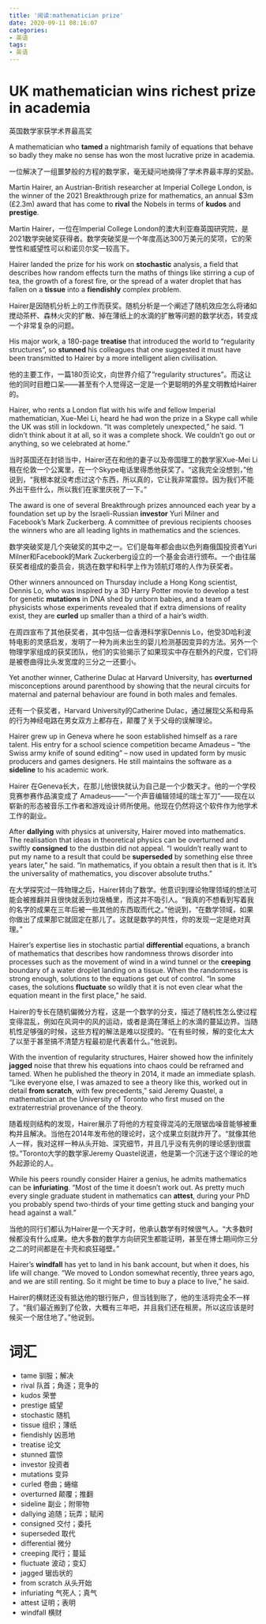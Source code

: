 ```yaml
---
title: '阅读:mathematician prize'
date: 2020-09-11 08:16:07
categories:
- 英语
tags:
- 英语
---
```


# UK mathematician wins richest prize in academia
英国数学家获学术界最高奖

A mathematician who **tamed** a nightmarish family of equations that behave so badly they make no sense has won the most lucrative prize in academia.

一位解决了一组噩梦般的方程的数学家，毫无疑问地摘得了学术界最丰厚的奖励。

Martin Hairer, an Austrian-British researcher at Imperial College London, is the winner of the 2021 Breakthrough prize for mathematics, an annual $3m (£2.3m) award that has come to **rival** the Nobels in terms of **kudos** and **prestige**.

Martin Hairer，一位在Imperial College London的澳大利亚裔英国研究院，是2021数学突破奖获得者。数学突破奖是一个年度高达300万美元的奖项，它的荣誉性和威望性可以和诺贝尔奖一较高下。

Hairer landed the prize for his work on **stochastic** analysis, a field that describes how random effects turn the maths of things like stirring a cup of tea, the growth of a forest fire, or the spread of a water droplet that has fallen on a **tissue** into a **fiendishly** complex problem.

Hairer是因随机分析上的工作而获奖。随机分析是一个阐述了随机效应怎么将诸如搅动茶杯、森林火灾的扩散、掉在薄纸上的水滴的扩散等问题的数学状态，转变成一个非常复杂的问题。

His major work, a 180-page **treatise** that introduced the world to “regularity structures”, so **stunned** his colleagues that one suggested it must have been transmitted to Hairer by a more intelligent alien civilisation.

他的主要工作，一篇180页论文，向世界介绍了“regularity structures”。而这让他的同时目瞪口呆——甚至有个人觉得这一定是一个更聪明的外星文明教给Hairer的。

<!---more--->

Hairer, who rents a London flat with his wife and fellow Imperial mathematician, Xue-Mei Li, heard he had won the prize in a Skype call while the UK was still in lockdown. “It was completely unexpected,” he said. “I didn’t think about it at all, so it was a complete shock. We couldn’t go out or anything, so we celebrated at home.”

当时英国还在封锁当中，Hairer还在和他的妻子以及帝国理工的数学家Xue-Mei Li租在伦敦一个公寓里，在一个Skype电话里得悉他获奖了。“这我完全没想到，”他说到，“我根本就没考虑过这个东西，所以真的，它让我非常震惊。因为我们不能外出干些什么，所以我们在家里庆祝了一下。”



The award is one of several Breakthrough prizes announced each year by a foundation set up by the Israeli-Russian **investor** Yuri Milner and Facebook’s Mark Zuckerberg. A committee of previous recipients chooses the winners who are all leading lights in mathematics and the sciences.

数学突破奖是几个突破奖的其中之一。它们是每年都会由以色列裔俄国投资者Yuri Milner和Facebook的Mark Zuckerberg设立的一个基金会进行颁布。一个由往届获奖者组成的委员会，挑选在数学和科学上作为领航灯塔的人作为获奖者。

Other winners announced on Thursday include a Hong Kong scientist, Dennis Lo, who was inspired by a 3D Harry Potter movie to develop a test for genetic **mutations** in DNA shed by unborn babies, and a team of physicists whose experiments revealed that if extra dimensions of reality exist, they are **curled** up smaller than a third of a hair’s width.

在周四宣布了其他获奖者，其中包括一位香港科学家Dennis Lo，他受3D哈利波特电影的灵感启发，发明了一种为尚未出生的婴儿检测基因变异的方法。另外一个物理学家组成的获奖团队，他们的实验揭示了如果现实中存在额外的尺度，它们将是被卷曲得比头发宽度的三分之一还要小。

Yet another winner, Catherine Dulac at Harvard University, has **overturned** misconceptions around parenthood by showing that the neural circuits for maternal and paternal behaviour are found in both males and females.

还有一个获奖者，Harvard University的Catherine Dulac，通过展现父系和母系的行为神经电路在男女双方上都存在，颠覆了关于父母的误解理论。

Hairer grew up in Geneva where he soon established himself as a rare talent. His entry for a school science competition became Amadeus – “the Swiss army knife of sound editing” – now used in updated form by music producers and games designers. He still maintains the software as a **sideline** to his academic work.

Hairer 在Geneva长大，在那儿他很快就认为自己是一个少数天才。他的一个学校竞赛参赛作品演变成了 Amadeus——“一个声音编辑领域的瑞士军刀”——现在以崭新的形态被音乐工作者和游戏设计师所使用。他现在仍然将这个软件作为他学术工作的副业。

After **dallying** with physics at university, Hairer moved into mathematics. The realisation that ideas in theoretical physics can be overturned and swiftly **consigned** to the dustbin did not appeal. “I wouldn’t really want to put my name to a result that could be **superseded** by something else three years later,” he said. “In mathematics, if you obtain a result then that is it. It’s the universality of mathematics, you discover absolute truths.”

在大学探究过一阵物理之后，Hairer转向了数学。他意识到理论物理领域的想法可能会被推翻并且很快就丢到垃圾桶里，而这并不吸引人。“我真的不想看到写着我的名字的成果在三年后被一些其他的东西取而代之。”他说到，“在数学领域，如果你做出了成果那它就固定在那儿了。这就是数学的共性，你的发现一定是绝对真理。”

Hairer’s expertise lies in stochastic partial **differential** equations, a branch of mathematics that describes how randomness throws disorder into processes such as the movement of wind in a wind tunnel or the **creeping** boundary of a water droplet landing on a tissue. When the randomness is strong enough, solutions to the equations get out of control. “In some cases, the solutions **fluctuate** so wildly that it is not even clear what the equation meant in the first place,” he said.

Hairer的专长在随机偏微分方程，这是一个数学的分支，描述了随机性怎么使过程变得混乱，例如在风洞中的风的运动，或者是滴在薄纸上的水滴的蔓延边界。当随机性足够强的时候，这些方程的解法是难以捉摸的。“在有些时候，解的变化太大了以至于甚至搞不清楚方程最初是代表着什么。”他说到。

With the invention of regularity structures, Hairer showed how the infinitely **jagged** noise that threw his equations into chaos could be reframed and tamed. When he published the theory in 2014, it made an immediate splash. “Like everyone else, I was amazed to see a theory like this, worked out in detail **from scratch**, with few precedents,” said Jeremy Quastel, a mathematician at the University of Toronto who first mused on the extraterrestrial provenance of the theory.

随着规则结构的发现，Hairer展示了将他的方程变得混沌的无限锯齿噪音能够被重构并且解决。当他在2014年发布他的理论时，这个成果立刻就炸开了。“就像其他人一样，我对这样一种从头开始、深究细节，并且几乎没有先例的理论感到很震惊。”Toronto大学的数学家Jeremy Quastel说道，他是第一个沉迷于这个理论的地外起源论的人。

While his peers roundly consider Hairer a genius, he admits mathematics can be **infuriating**. “Most of the time it doesn’t work out. As pretty much every single graduate student in mathematics can **attest**, during your PhD you probably spend two-thirds of your time getting stuck and banging your head against a wall.”

当他的同行们都认为Hairer是一个天才时，他承认数学有时候很气人。“大多数时候都没有什么成果。绝大多数的数学方向研究生都能证明，甚至在博士期间你三分之二的时间都是在卡壳和疯狂碰壁。”

Hairer’s **windfall** has yet to land in his bank account, but when it does, his life will change. “We moved to London somewhat recently, three years ago, and we are still renting. So it might be time to buy a place to live,” he said.

Hairer的横财还没有抵达他的银行账户，但当钱到账了，他的生活将完全不一样了。“我们最近搬到了伦敦，大概有三年吧，并且我们还在租房。所以这应该是时候买一个居住地了。”他说到。


# 词汇
- tame 驯服；解决
- rival 队首；角逐；竞争的
- kudos 荣誉
- prestige 威望
- stochastic 随机
- tissue 组织；薄纸
- fiendishly 凶恶地
- treatise 论文
- stunned 震惊
- investor 投资者
- mutations 变异
- curled 卷曲；蜷缩
- overturned 颠覆；推翻
- sideline 副业；附带物
- dallying 追随；玩弄；赋闲
- consigned 交付；委托
- superseded 取代
- differential 微分
- creeping 爬行；蔓延
- fluctuate 波动；变幻
- jagged 锯齿状的
- from scratch 从头开始
- infuriating 气死人；真气
- attest 证明；表明
- windfall 横财